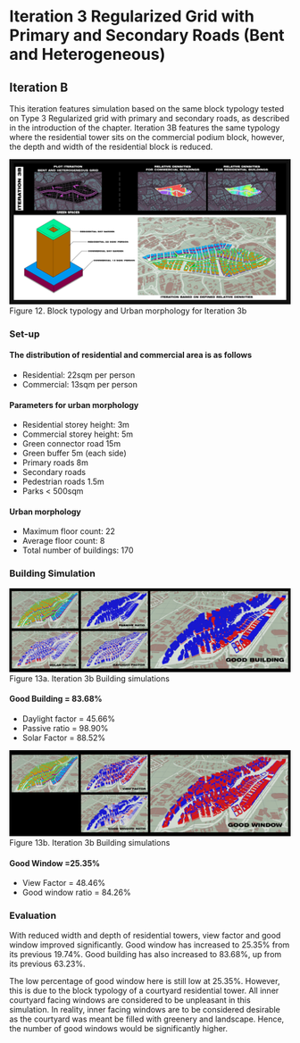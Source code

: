 # Iteration 3 Regularized Grid with Primary and Secondary Roads (Bent and Heterogeneous)

## Iteration B
This iteration features simulation based on the same block typology tested on Type 3 Regularized grid with primary and secondary roads, as described in the introduction of the chapter. Iteration 3B features the same typology where the residential tower sits on the commercial podium block, however, the depth and width of the residential block is reduced.


![Figure 12. Block typology and Urban morphology for Iteration 3b](./imgs/iteration_3bv2.png)
Figure 12. Block typology and Urban morphology for Iteration 3b

### Set-up
#### The distribution of residential and commercial area is as follows
* Residential: 22sqm per person
* Commercial: 13sqm per person 
#### Parameters for urban morphology
* Residential storey height: 3m
* Commercial storey height: 5m
* Green connector road 15m
* Green buffer 5m (each side)
* Primary roads 8m
* Secondary roads
* Pedestrian roads 1.5m
* Parks < 500sqm
#### Urban morphology
* Maximum floor count: 22
* Average floor count: 8
* Total number of buildings: 170

### Building Simulation

![Figure 13. Iteration 3b Building simulations](./imgs/eval_3bgb.png)
Figure 13a. Iteration 3b Building simulations

#### Good Building = 83.68%
* Daylight factor = 45.66%
* Passive ratio = 98.90%
* Solar Factor = 88.52% 

![Figure 13. Iteration 3b Building simulations](./imgs/eval_3bgw.png)
Figure 13b. Iteration 3b Building simulations

#### Good Window =25.35%
* View Factor = 48.46%
* Good window ratio = 84.26%


### Evaluation
With reduced width and depth of residential towers, view factor and good window improved significantly. Good window has increased to 25.35% from its previous 19.74%. Good building has also increased to 83.68%, up from its previous 63.23%.

The low percentage of good window here is still low at 25.35%. However, this is due to the block typology of a courtyard residential tower. All inner courtyard facing windows are considered to be unpleasant in this simulation. In reality, inner facing windows are to be considered desirable as the courtyard was meant be filled with greenery and landscape. Hence, the number of good windows would be significantly higher.

